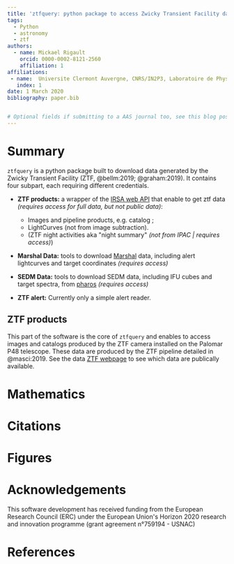 ```yaml
---
title: 'ztfquery: python package to access Zwicky Transient Facility data'
tags:
  - Python
  - astronomy
  - ztf
authors:
  - name: Mickael Rigault
    orcid: 0000-0002-8121-2560
    affiliation: 1 
affiliations:
 - name:  Universite Clermont Auvergne, CNRS/IN2P3, Laboratoire de Physique de Clermont, F-63000 Clermont-Ferrand, France.
   index: 1
date: 1 March 2020
bibliography: paper.bib


# Optional fields if submitting to a AAS journal too, see this blog post:
---
```


# Summary

`ztfquery` is a python package built to download data generated by the Zwicky Transient Facility (ZTF, @bellm:2019; @graham:2019). It contains four subpart, each requiring different credentials.
- **ZTF products:** a wrapper of the [IRSA web API](https://irsa.ipac.caltech.edu/docs/program_interface/ztf_api.html) that enable to get ztf data _(requires access for full data, but not public data)_:
	- Images and pipeline products, e.g. catalog ;
	- LightCurves (not from image subtraction).
	- (ZTF night activities aka "night summary" _(not from IPAC | requires access)_)

- **Marshal Data:** tools to download [Marshal](http://skipper.caltech.edu:8080/cgi-bin/growth/marshal.cgi) data, including alert lightcurves and target coordinates _(requires access)_

- **SEDM Data:** tools to download SEDM data, including IFU cubes and target spectra, from [pharos](http://pharos.caltech.edu) _(requires access)_

- **ZTF alert:** Currently only a simple alert reader.

## ZTF products
This part of the software is the core of `ztfquery` and enables to access images and catalogs produced by the ZTF camera installed on the Palomar P48 telescope. These data are  produced by the ZTF pipeline detailed in @masci:2019. See the data [ZTF webpage](https://irsa.ipac.caltech.edu/Missions/ztf.html) to see which data are publically available.


# Mathematics


# Citations


# Figures


# Acknowledgements

This software development has received funding from the European Research Council (ERC) under the European Union's Horizon 2020 research and innovation programme (grant agreement n°759194 - USNAC)

# References

